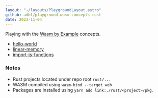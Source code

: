 ```yaml
---
layout: "~/layouts/PlaygroundLayout.astro"
github: adbl/playground-wasm-concepts-rust
date: 2023-11-04
---
```


Playing with the [Wasm by Example](https://wasmbyexample.dev) concepts.

- [hello-world](hello-world)
- [linear-memory](linear-memory)
- [import-js-functions](import-js-functions)

### Notes

- Rust projects located under repo root `rust/...`
- WASM compiled using `wasm-bind --target web`
- Packages are installed using `yarn add link:./rust/<project>/pkg`.

